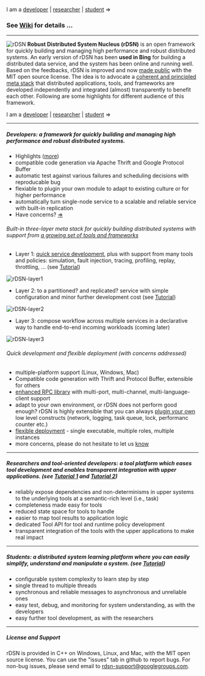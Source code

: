 I am a [developer](https://github.com/Microsoft/rDSN#developers-a-framework-for-quickly-building-and-managing-high-performance-and-robust-distributed-systems)  |   [researcher](https://github.com/Microsoft/rDSN#researchers-and-tool-oriented-developers-a-tool-platform-which-eases-tool-development-and-enables-transparent-integration-with-upper-applications-see-tutorial-1-and-tutorial-2)  |   [student](https://github.com/Microsoft/rDSN#students-a-distributed-system-learning-platform-where-you-can-easily-simplify-understand-and-manipulate-a-system-see-tutorial) =>

### See [Wiki](https://github.com/Microsoft/rDSN/wiki) for details  ...

***

![rDSN](https://raw.githubusercontent.com/Microsoft/rDSN/master/resources/rdsn.jpg)
**Robust Distributed System Nucleus (rDSN)** is an open framework for quickly building and managing high performance and robust distributed systems. An early version of rDSN has been **used in Bing** for building a distributed data service, and the system has been online and running well. Based on the feedbacks, rDSN is improved and now [made public](http://research.microsoft.com/en-us/projects/rdsn/default.aspx) with the MIT open source license. The idea is to advocate a [coherent and principled meta stack](https://github.com/Microsoft/rDSN/wiki/Design-Rational) that distributed applications, tools, and frameworks are developed independently and integrated (almost) transparently to benefit each other. Following are some highlights for different audience of this framework.

I am a [developer](https://github.com/Microsoft/rDSN/wiki/overview#developers-a-framework-for-quickly-building-and-managing-high-performance-and-robust-distributed-systems)  |   [researcher](https://github.com/Microsoft/rDSN/wiki/overview#researchers-and-tool-oriented-developers-a-tool-platform-which-eases-tool-development-and-enables-transparent-integration-with-upper-applications-see-tutorial-1-and-tutorial-2)  |   [student](https://github.com/Microsoft/rDSN/wiki/overview#students-a-distributed-system-learning-platform-where-you-can-easily-simplify-understand-and-manipulate-a-system-see-tutorial) =>

***

##### Developers: a framework for quickly building and managing high performance and robust distributed systems.


* Highlights ([more](https://github.com/Microsoft/rDSN/wiki/overview#built-in-three-layer-meta-stack-for-quickly-building-distributed-systems-with-support-from-a-growing-set-of-tools-and-frameworks))
 * compatible code generation via Apache Thrift and Google Protocol Buffer
 * automatic test against various failures and scheduling decisions with reproducable bug
 * flexiable to plugin your own module to adapt to existing culture or for higher performance
 * automatically turn single-node service to a scalable and reliable service with built-in replication
* Have concerns? [=>](https://github.com/Microsoft/rDSN/wiki/overview#quick-development-and-flexible-deployment-with-concerns-addressed)

###### Built-in three-layer meta stack for quickly building distributed systems with support from [a growing set of tools and frameworks](https://github.com/Microsoft/rDSN/wiki/Available-Tools-Policies-and-Frameworks)
 * Layer 1: [quick service development](https://github.com/Microsoft/rDSN/Wiki/Overview#quick-development-and-flexible-deployment-with-concerns-addressed), plus with support from many tools and policies: simulation, fault injection, tracing, profiling, replay, throttling, ...  (see [Tutorial](https://github.com/Microsoft/rDSN/wiki/Tutorial:-Build-A-Single-Node-Counter-Service))
 
 ![rDSN-layer1](https://raw.githubusercontent.com/Microsoft/rDSN/master/resources/rdsn-layer1.jpg)
 * Layer 2: to a partitioned? and replicated? service with simple configuration and minor further development cost
 (see [Tutorial](https://github.com/Microsoft/rDSN/wiki/Tutorial:-Build-A-Scalable-and-Reliable-Counter-Service))

 ![rDSN-layer2](https://raw.githubusercontent.com/Microsoft/rDSN/master/resources/rdsn-layer2.jpg)
 * Layer 3: compose workflow across multiple services in a declarative way to handle end-to-end incoming workloads (coming later)
 
 ![rDSN-layer3](https://raw.githubusercontent.com/Microsoft/rDSN/master/resources/rdsn-layer3.jpg)

###### Quick development and flexible deployment (with concerns addressed)
 * multiple-platform support (Linux, Windows, Mac)
 * Compatible code generation with Thrift and Protocol Buffer, extensible for others
 * [enhanced RPC library](https://github.com/Microsoft/rDSN/wiki/Tutorial:-Build-A-Single-Node-Counter-Service#step-14-connect-the-service-with-other-languages-optional) with multi-port, multi-channel, multi-language-client support
 * adapt to your own environment, or rDSN does not perform good enough? rDSN is highly extensible that you can always [plugin your own](https://github.com/Microsoft/rDSN/wiki/Tool-API:-Component-Providers,-Join-Points,-and-State-Extensions#component-providers) low level constructs (network, logging, task queue, lock, performanc counter etc.)
 * [flexible deployment]((https://github.com/Microsoft/rDSN/wiki/Tutorial:-Build-A-Single-Node-Counter-Service#step-3-run-with-the-native-runtime-and-deployment)) - single executable, multiple roles, multiple instances
 * more concerns, please do not hesitate to let us [know](mailto:rdsn-support@googlegroups.com)

***

##### Researchers and tool-oriented developers: a tool platform which eases tool development and enables transparent integration with upper applications. (see [Tutorial 1](https://github.com/Microsoft/rDSN/wiki/Tutorial:-Network-Fault-Injection) and [Tutorial 2](https://github.com/Microsoft/rDSN/wiki/Tutorial:-How-to-Implement-A-Coorperative-Scheduler))

* reliably expose dependencies and non-determinisms in upper systems to the underlying tools at a semantic-rich level (i.e., task)
 * completeness made easy for tools
 * reduced state space for tools to handle
 * easier to map tool results to application logic
* dedicated Tool API for tool and runtime policy development
* transparent integration of the tools with the upper applications to make real impact

***

##### Students: a distributed system learning platform where you can easily simplify, understand and manipulate a system. (see [Tutorial](https://github.com/Microsoft/rDSN/wiki/Tutorial:-Perfect-Failure-Detector))

* configurable system complexity to learn step by step
 * single thread to multiple threads
 * synchronous and reliable messages to asynchronous and unreliable ones
* easy test, debug, and monitoring for system understanding, as with the developers
* easy further tool development, as with the researchers


***


##### License and Support

rDSN is provided in C++ on Windows, Linux, and Mac, with the MIT open source license. You can use the "issues" tab in github to report bugs. For non-bug issues, please send email to rdsn-support@googlegroups.com.

